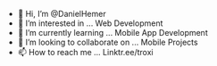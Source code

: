 - 👋 Hi, I’m @DanielHemer
- 👀 I’m interested in ... Web Development
- 🌱 I’m currently learning ... Mobile App Development
- 💞️ I’m looking to collaborate on ... Mobile Projects
- 📫 How to reach me ... Linktr.ee/troxi

<!---
DanielHemer/DanielHemer is a ✨ special ✨ repository because its `README.md` (this file) appears on your GitHub profile.
You can click the Preview link to take a look at your changes.
--->
